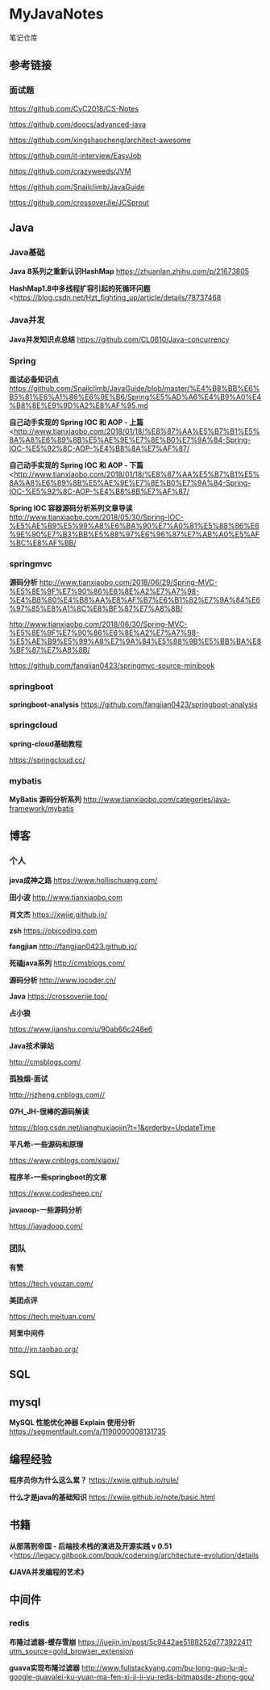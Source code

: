 # MyJavaNotes
笔记仓库

## 参考链接

### 面试题

<https://github.com/CyC2018/CS-Notes>

<https://github.com/doocs/advanced-java>

<https://github.com/xingshaocheng/architect-awesome>

<https://github.com/it-interview/EasyJob>

https://github.com/crazyweeds/JVM 

<https://github.com/Snailclimb/JavaGuide>

<https://github.com/crossoverJie/JCSprout>





## **Java**

### **Java基础**

**Java   8系列之重新认识HashMap**
<https://zhuanlan.zhihu.com/p/21673805>



**HashMap1.8中多线程扩容引起的死循环问题**
<https://blog.csdn.net/Hzt_fighting_up/article/details/78737468



### **Java并发**
**Java并发知识点总结**
https://github.com/CL0610/Java-concurrency



### **Spring**

**面试必备知识点** <https://github.com/Snailclimb/JavaGuide/blob/master/%E4%B8%BB%E6%B5%81%E6%A1%86%E6%9E%B6/Spring%E5%AD%A6%E4%B9%A0%E4%B8%8E%E9%9D%A2%E8%AF%95.md>



**自己动手实现的 Spring IOC 和 AOP - 上篇**<http://www.tianxiaobo.com/2018/01/18/%E8%87%AA%E5%B7%B1%E5%8A%A8%E6%89%8B%E5%AE%9E%E7%8E%B0%E7%9A%84-Spring-IOC-%E5%92%8C-AOP-%E4%B8%8A%E7%AF%87/

>

**自己动手实现的 Spring IOC 和 AOP - 下篇**<http://www.tianxiaobo.com/2018/01/18/%E8%87%AA%E5%B7%B1%E5%8A%A8%E6%89%8B%E5%AE%9E%E7%8E%B0%E7%9A%84-Spring-IOC-%E5%92%8C-AOP-%E4%B8%8B%E7%AF%87/

>

**Spring IOC 容器源码分析系列文章导读**
<http://www.tianxiaobo.com/2018/05/30/Spring-IOC-%E5%AE%B9%E5%99%A8%E6%BA%90%E7%A0%81%E5%88%86%E6%9E%90%E7%B3%BB%E5%88%97%E6%96%87%E7%AB%A0%E5%AF%BC%E8%AF%BB/>



### **springmvc**

**源码分析**
http://www.tianxiaobo.com/2018/06/29/Spring-MVC-%E5%8E%9F%E7%90%86%E6%8E%A2%E7%A7%98-%E4%B8%80%E4%B8%AA%E8%AF%B7%E6%B1%82%E7%9A%84%E6%97%85%E8%A1%8C%E8%BF%87%E7%A8%8B/



http://www.tianxiaobo.com/2018/06/30/Spring-MVC-%E5%8E%9F%E7%90%86%E6%8E%A2%E7%A7%98-%E5%AE%B9%E5%99%A8%E7%9A%84%E5%88%9B%E5%BB%BA%E8%BF%87%E7%A8%8B/



<https://github.com/fangjian0423/springmvc-source-minibook>





### **springboot**

**springboot-analysis**
https://github.com/fangjian0423/springboot-analysis




### **springcloud**
**spring-cloud基础教程**

https://springcloud.cc/



### **mybatis**

**MyBatis 源码分析系列**
http://www.tianxiaobo.com/categories/java-framework/mybatis




## **博客**

### **个人**

**java成神之路**
https://www.hollischuang.com/



**田小波**
http://www.tianxiaobo.com



**肖文杰**
https://xwjie.github.io/



**zsh** 
https://objcoding.com



**fangjian**
http://fangjian0423.github.io/



**死磕java系列** 
<http://cmsblogs.com/>



**源码分析**
<http://www.iocoder.cn/>



**Java**
https://crossoverjie.top/



**占小狼**

https://www.jianshu.com/u/90ab66c248e6



**Java技术驿站**

http://cmsblogs.com/



**孤独烟-面试**

http://rjzheng.cnblogs.com//



**07H_JH-很棒的源码解读**

https://blog.csdn.net/jianghuxiaojin?t=1&orderby=UpdateTime



**平凡希-一些源码和原理**

https://www.cnblogs.com/xiaoxi/



**程序羊-一些springboot的文章**

https://www.codesheep.cn/



**javaoop-一些源码分析**

https://javadoop.com/




### **团队**

**有赞**

https://tech.youzan.com/



**美团点评**

https://tech.meituan.com/



**阿里中间件**

http://jm.taobao.org/



## **SQL**

## **mysql**

**MySQL 性能优化神器 Explain 使用分析**
<https://segmentfault.com/a/1190000008131735>



## **编程经验**

**程序员你为什么这么累？**
https://xwjie.github.io/rule/



**什么才是java的基础知识**
https://xwjie.github.io/note/basic.html



## **书籍**
**从部落到帝国 - 后端技术栈的演进及开源实践 v 0.51**
<https://legacy.gitbook.com/book/coderxing/architecture-evolution/details



**《JAVA并发编程的艺术》**



## **中间件**

### **redis**

**布隆过滤器-缓存雪崩**
https://juejin.im/post/5c9442ae5188252d77392241?utm_source=gold_browser_extension



**guava实现布隆过滤器**
http://www.fullstackyang.com/bu-long-guo-lu-qi-google-guavalei-ku-yuan-ma-fen-xi-ji-ji-yu-redis-bitmapsde-zhong-gou/








